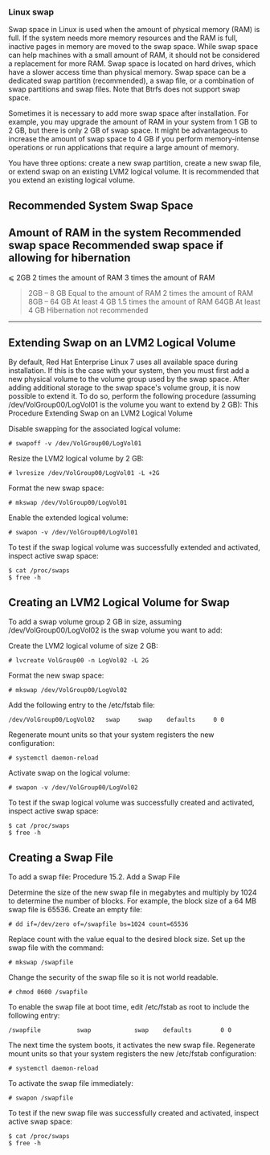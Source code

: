 ### Linux swap
Swap space in Linux is used when the amount of physical memory (RAM) is full. If the system needs more memory resources and the RAM is full, 
inactive pages in memory are moved to the swap space. While swap space can help machines with a small amount of RAM, it should not be considered 
a replacement for more RAM. Swap space is located on hard drives, which have a slower access time than physical memory. Swap space can be a 
dedicated swap partition (recommended), a swap file, or a combination of swap partitions and swap files. Note that Btrfs does not support swap space.

Sometimes it is necessary to add more swap space after installation. For example, you may upgrade the amount of RAM in your system from 1 GB to 2 GB, 
but there is only 2 GB of swap space. It might be advantageous to increase the amount of swap space to 4 GB if you perform memory-intense operations or 
run applications that require a large amount of memory.

You have three options: create a new swap partition, create a new swap file, or extend swap on an existing LVM2 logical volume. It is recommended that 
you extend an existing logical volume.


**Recommended System Swap Space**
-------------------------------------------------------------------------------------------------------------------------------------
**Amount of RAM in the system**	    **Recommended swap space**	                   **Recommended swap space if allowing for hibernation**
-------------------------------------------------------------------------------------------------------------------------------------
⩽ 2GB                               2 times the amount of RAM                      3 times the amount of RAM
> 2GB                               – 8 GB	Equal to the amount of RAM             2 times the amount of RAM
> 8GB                               – 64 GB	At least 4 GB	                         1.5 times the amount of RAM
> 64GB                              At least 4 GB	                                 Hibernation not recommended
-------------------------------------------------------------------------------------------------------------------------------------

## Extending Swap on an LVM2 Logical Volume
By default, Red Hat Enterprise Linux 7 uses all available space during installation. If this is the case with your system, 
then you must first add a new physical volume to the volume group used by the swap space.
After adding additional storage to the swap space's volume group, it is now possible to extend it. To do so, perform the following 
procedure (assuming /dev/VolGroup00/LogVol01 is the volume you want to extend by 2 GB):
This Procedure Extending Swap on an LVM2 Logical Volume

Disable swapping for the associated logical volume:
```
# swapoff -v /dev/VolGroup00/LogVol01
```
Resize the LVM2 logical volume by 2 GB:
```
# lvresize /dev/VolGroup00/LogVol01 -L +2G
```
Format the new swap space:
```
# mkswap /dev/VolGroup00/LogVol01
```
Enable the extended logical volume:
```
# swapon -v /dev/VolGroup00/LogVol01
```
To test if the swap logical volume was successfully extended and activated, inspect active swap space:
```
$ cat /proc/swaps
$ free -h
```

## Creating an LVM2 Logical Volume for Swap
To add a swap volume group 2 GB in size, assuming /dev/VolGroup00/LogVol02 is the swap volume you want to add:

Create the LVM2 logical volume of size 2 GB:
```
# lvcreate VolGroup00 -n LogVol02 -L 2G
```
Format the new swap space:
```
# mkswap /dev/VolGroup00/LogVol02
```

Add the following entry to the /etc/fstab file:
```
/dev/VolGroup00/LogVol02   swap     swap    defaults     0 0
```

Regenerate mount units so that your system registers the new configuration:
```
# systemctl daemon-reload
```

Activate swap on the logical volume:
```
# swapon -v /dev/VolGroup00/LogVol02
```

To test if the swap logical volume was successfully created and activated, inspect active swap space:
```
$ cat /proc/swaps
$ free -h
```

## Creating a Swap File
To add a swap file:
Procedure 15.2. Add a Swap File

Determine the size of the new swap file in megabytes and multiply by 1024 to determine the number of blocks. For example, the block size of a 64 MB swap file is 65536.
Create an empty file:
```
# dd if=/dev/zero of=/swapfile bs=1024 count=65536
```

Replace count with the value equal to the desired block size.
Set up the swap file with the command:
```
# mkswap /swapfile
```

Change the security of the swap file so it is not world readable.
```
# chmod 0600 /swapfile
```

To enable the swap file at boot time, edit /etc/fstab as root to include the following entry:
```
/swapfile          swap            swap    defaults        0 0
```

The next time the system boots, it activates the new swap file.
Regenerate mount units so that your system registers the new /etc/fstab configuration:
```
# systemctl daemon-reload
```

To activate the swap file immediately:
```
# swapon /swapfile
```

To test if the new swap file was successfully created and activated, inspect active swap space:
```
$ cat /proc/swaps
$ free -h
```
